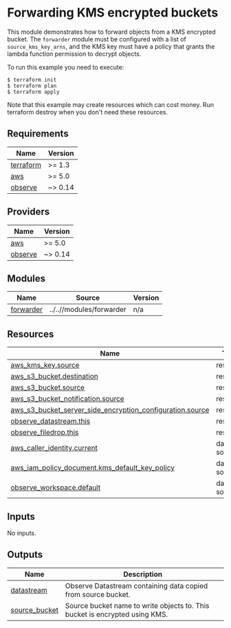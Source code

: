 # Forwarding KMS encrypted buckets

This module demonstrates how to forward objects from a KMS encrypted bucket. The
`forwarder` module must be configured with a list of `source_kms_key_arns`, and
the KMS key must have a policy that grants the lambda function permission to
decrypt objects.

To run this example you need to execute:

```
$ terraform init
$ terraform plan
$ terraform apply
```

Note that this example may create resources which can cost money. Run terraform destroy when you don't need these resources.


<!-- BEGINNING OF PRE-COMMIT-TERRAFORM DOCS HOOK -->
## Requirements

| Name | Version |
|------|---------|
| <a name="requirement_terraform"></a> [terraform](#requirement\_terraform) | >= 1.3 |
| <a name="requirement_aws"></a> [aws](#requirement\_aws) | >= 5.0 |
| <a name="requirement_observe"></a> [observe](#requirement\_observe) | ~> 0.14 |

## Providers

| Name | Version |
|------|---------|
| <a name="provider_aws"></a> [aws](#provider\_aws) | >= 5.0 |
| <a name="provider_observe"></a> [observe](#provider\_observe) | ~> 0.14 |

## Modules

| Name | Source | Version |
|------|--------|---------|
| <a name="module_forwarder"></a> [forwarder](#module\_forwarder) | ../..//modules/forwarder | n/a |

## Resources

| Name | Type |
|------|------|
| [aws_kms_key.source](https://registry.terraform.io/providers/hashicorp/aws/latest/docs/resources/kms_key) | resource |
| [aws_s3_bucket.destination](https://registry.terraform.io/providers/hashicorp/aws/latest/docs/resources/s3_bucket) | resource |
| [aws_s3_bucket.source](https://registry.terraform.io/providers/hashicorp/aws/latest/docs/resources/s3_bucket) | resource |
| [aws_s3_bucket_notification.source](https://registry.terraform.io/providers/hashicorp/aws/latest/docs/resources/s3_bucket_notification) | resource |
| [aws_s3_bucket_server_side_encryption_configuration.source](https://registry.terraform.io/providers/hashicorp/aws/latest/docs/resources/s3_bucket_server_side_encryption_configuration) | resource |
| [observe_datastream.this](https://registry.terraform.io/providers/observeinc/observe/latest/docs/resources/datastream) | resource |
| [observe_filedrop.this](https://registry.terraform.io/providers/observeinc/observe/latest/docs/resources/filedrop) | resource |
| [aws_caller_identity.current](https://registry.terraform.io/providers/hashicorp/aws/latest/docs/data-sources/caller_identity) | data source |
| [aws_iam_policy_document.kms_default_key_policy](https://registry.terraform.io/providers/hashicorp/aws/latest/docs/data-sources/iam_policy_document) | data source |
| [observe_workspace.default](https://registry.terraform.io/providers/observeinc/observe/latest/docs/data-sources/workspace) | data source |

## Inputs

No inputs.

## Outputs

| Name | Description |
|------|-------------|
| <a name="output_datastream"></a> [datastream](#output\_datastream) | Observe Datastream containing data copied from source bucket. |
| <a name="output_source_bucket"></a> [source\_bucket](#output\_source\_bucket) | Source bucket name to write objects to. This bucket is encrypted using KMS. |
<!-- END OF PRE-COMMIT-TERRAFORM DOCS HOOK -->
